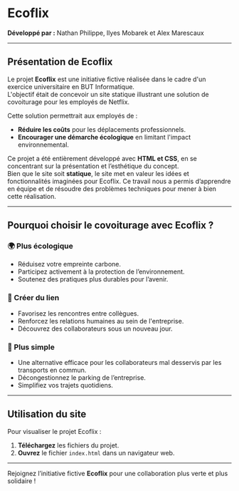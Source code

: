 # Ecoflix

**Développé par :** Nathan Philippe, Ilyes Mobarek et Alex Marescaux

---

## Présentation de Ecoflix

Le projet **Ecoflix** est une initiative fictive réalisée dans le cadre d'un exercice universitaire en BUT Informatique.  
L'objectif était de concevoir un site statique illustrant une solution de covoiturage pour les employés de Netflix.  

Cette solution permettrait aux employés de :  
- **Réduire les coûts** pour les déplacements professionnels.  
- **Encourager une démarche écologique** en limitant l'impact environnemental.  

Ce projet a été entièrement développé avec **HTML et CSS**, en se concentrant sur la présentation et l’esthétique du concept.  
Bien que le site soit **statique**, le site met en valeur les idées et fonctionnalités imaginées pour Ecoflix.
Ce travail nous a permis d’apprendre en équipe et de résoudre des problèmes techniques pour mener à bien cette réalisation.

---

## Pourquoi choisir le covoiturage avec Ecoflix ?

### 🌍 Plus écologique
- Réduisez votre empreinte carbone.  
- Participez activement à la protection de l’environnement.  
- Soutenez des pratiques plus durables pour l’avenir.  

### 🤝 Créer du lien
- Favorisez les rencontres entre collègues.  
- Renforcez les relations humaines au sein de l'entreprise.  
- Découvrez des collaborateurs sous un nouveau jour.  

### 🚗 Plus simple
- Une alternative efficace pour les collaborateurs mal desservis par les transports en commun.  
- Décongestionnez le parking de l’entreprise.  
- Simplifiez vos trajets quotidiens.  

---

## Utilisation du site

Pour visualiser le projet Ecoflix :  

1. **Téléchargez** les fichiers du projet.  
2. **Ouvrez** le fichier `index.html` dans un navigateur web.  

---

Rejoignez l’initiative fictive **Ecoflix** pour une collaboration plus verte et plus solidaire !
